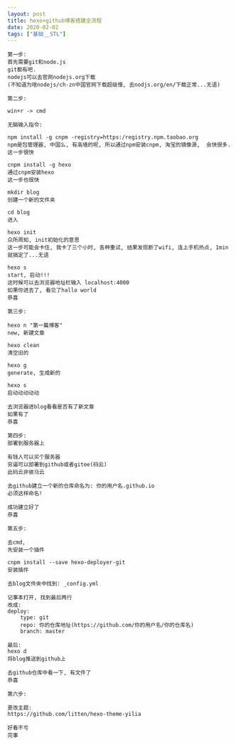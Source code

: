```yaml
---
layout: post
title: hexo+github博客搭建全流程
date: 2020-02-02
tags: ["基础__STL"]
---
```


<!-- wp:code -->

    第一步:
    首先需要git和node.js
    git都有吧.
    nodejs可以去官网nodejs.org下载
    (不知道为啥nodejs/ch-zn中国官网下载超级慢, 去nodjs.org/en/下载正常...无语)

    第二步:

    win+r -> cmd

    无脑输入指令:

    npm install -g cnpm -registry=https:/registry.npm.taobao.org
    npm是包管理器, 中国么, 有高墙的呢, 所以通过npm安装cnpm, 淘宝的镜像源,  会快很多.
    这一步很快

    cnpm install -g hexo
    通过cnpm安装hexo
    这一步也很快

    mkdir blog
    创建一个新的文件夹

    cd blog
    进入

    hexo init
    众所周知, init初始化的意思
    这一步可能会卡住, 我卡了三个小时, 各种重试, 结果发现断了wifi, 连上手机热点, 1min就搞定了...无语

    hexo s
    start, 启动!!!
    这时候可以去浏览器地址栏输入 localhost:4000
    如果你进去了, 看见了hallo world
    恭喜

    第三步:

    hexo n "第一篇博客"
    new, 新建文章

    hexo clean
    清空旧的

    hexo g
    generate, 生成新的

    hexo s
    启动动动动动

    去浏览器进blog看看是否有了新文章
    如果有了
    恭喜

    第四步:
    部署到服务器上

    有钱人可以买个服务器
    穷逼可以部署到github或者gitee(码云)
    此码云非彼马云

    去github建立一个新的仓库命名为: 你的用户名.github.io
    必须这样命名!

    成功建立好了
    恭喜

    第五步:

    去cmd,
    先安装一个插件

    cnpm install --save hexo-deployer-git
    安装插件

    去blog文件夹中找到: _config.yml

    记事本打开, 找到最后两行
    改成:
    deploy:
        type: git
        repo: 你的仓库地址(https://github.com/你的用户名/你的仓库名)
        branch: master

    最后:
    hexo d
    将blog推送到github上

    去github仓库中看一下, 有文件了
    恭喜

    第六步:

    更改主题:
    https://github.com/litten/hexo-theme-yilia

    好看不亏
    完事

<!-- /wp:code -->